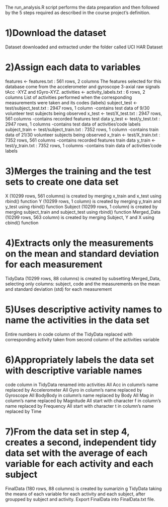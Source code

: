The run_analysis.R script performs the data preparation and then followed by the 5 steps required as described in the course project’s definition.

# 1)Download the dataset
  Dataset downloaded and extracted under the folder called UCI HAR Dataset
  
# 2)Assign each data to variables
  features <- features.txt : 561 rows, 2 columns
    The features selected for this database come from the     accelerometer and gyroscope 3-axial raw signals tAcc      -XYZ and tGyro-XYZ.
    activities <- activity_labels.txt : 6 rows, 2 columns
    List of activities performed when the corresponding      measurements were taken and its codes (labels)
  subject_test <- test/subject_test.txt : 2947 rows, 1      column
    -contains test data of 9/30 volunteer test subjects        being observed
  x_test <- test/X_test.txt : 2947 rows, 561 columns
    -contains recorded features test data
  y_test <- test/y_test.txt : 2947 rows, 1 columns
    -contains test data of activities’code labels
  subject_train <- test/subject_train.txt : 7352 rows, 1    column
    -contains train data of 21/30 volunteer subjects being     observed
  x_train <- test/X_train.txt : 7352 rows, 561 columns
    -contains recorded features train data
  y_train <- test/y_train.txt : 7352 rows, 1 columns
    -contains train data of activities’code labels

# 3)Merges the training and the test sets to create one data set
  X (10299 rows, 561 columns) is created by merging       x_train and x_test using rbind() function
  Y (10299 rows, 1 column) is created by merging y_train  and y_test using rbind() function
  Subject (10299 rows, 1 column) is created by merging        subject_train and subject_test using rbind() function
  Merged_Data (10299 rows, 563 column) is created by          merging Subject, Y and X using cbind() function
  
# 4)Extracts only the measurements on the mean and standard deviation for each measurement
  TidyData (10299 rows, 88 columns) is created by           subsetting Merged_Data, selecting only columns: subject,   code and the measurements on the mean and standard        deviation (std) for each measurement
    
# 5)Uses descriptive activity names to name the activities  in the data set
  Entire numbers in code column of the TidyData replaced    with corresponding activity taken from second column      of the activities variable

# 6)Appropriately labels the data set with descriptive variable names
  code column in TidyData renamed into activities
  All Acc in column’s name replaced by Accelerometer
  All Gyro in column’s name replaced by Gyroscope
  All BodyBody in column’s name replaced by Body
  All Mag in column’s name replaced by Magnitude
  All start with character f in column’s name replaced by   Frequency
  All start with character t in column’s name replaced by   Time

# 7)From the data set in step 4, creates a second, independent tidy data set with the average of each variable for each activity and each subject
  FinalData (180 rows, 88 columns) is created by sumarizin  g TidyData taking the means of each variable for each      activity and each subject, after groupped by subject and   activity.
  Export FinalData into FinalData.txt file.
